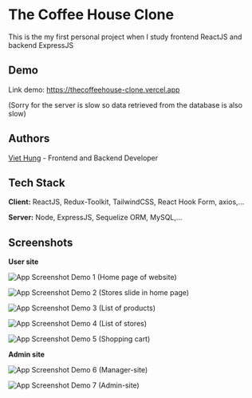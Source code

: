 
# The Coffee House Clone

This is the my first personal project when I study frontend ReactJS and backend ExpressJS 




## Demo

Link demo:
https://thecoffeehouse-clone.vercel.app

(Sorry for the server is slow so data retrieved from the database is also slow)



## Authors

[Viet Hung](https://github.com/ProXBucky) - Frontend and Backend Developer


## Tech Stack

**Client:** ReactJS, Redux-Toolkit, TailwindCSS, React Hook Form, axios,...

**Server:** Node, ExpressJS, Sequelize ORM, MySQL,...


## Screenshots

**User site**

![App Screenshot](https://res.cloudinary.com/dqi9ub7dw/image/upload/v1697773280/demo%20TheCoffeeHouse/demo1_kaash8.jpg)
Demo 1 (Home page of website)

![App Screenshot](https://res.cloudinary.com/dqi9ub7dw/image/upload/v1697773281/demo%20TheCoffeeHouse/demo2_qdmgl9.jpg)
Demo 2 (Stores slide in home page)

![App Screenshot](https://res.cloudinary.com/dqi9ub7dw/image/upload/v1697773280/demo%20TheCoffeeHouse/demo3_hr73af.jpg)
Demo 3 (List of products)

![App Screenshot](https://res.cloudinary.com/dqi9ub7dw/image/upload/v1697773280/demo%20TheCoffeeHouse/demo4_vswlqu.jpg)
Demo 4 (List of stores)

![App Screenshot](https://res.cloudinary.com/dqi9ub7dw/image/upload/v1697773280/demo%20TheCoffeeHouse/demo5_acqnhs.jpg)
Demo 5 (Shopping cart)

**Admin site**

![App Screenshot](https://res.cloudinary.com/dqi9ub7dw/image/upload/v1697773281/demo%20TheCoffeeHouse/demo6_vdr42t.jpg)
Demo 6 (Manager-site)

![App Screenshot](https://res.cloudinary.com/dqi9ub7dw/image/upload/v1697773281/demo%20TheCoffeeHouse/demo7_gj1ifx.jpg)
Demo 7 (Admin-site)




